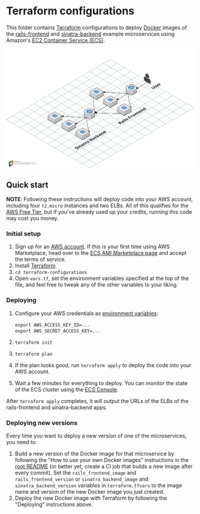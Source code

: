 # Terraform configurations

This folder contains [Terraform](https://www.terraform.io/) configurations to deploy [Docker](https://www.docker.com/)
images of the [rails-frontend](../rails-frontend) and [sinatra-backend](../sinatra-backend) example microservices using
Amazon's [EC2 Container Service (ECS)](https://aws.amazon.com/ecs/).

![Architecture](/_docs/architecture.png)





## Quick start

**NOTE**: Following these instructions will deploy code into your AWS account, including four `t2.micro` instances and
two ELBs. All of this qualifies for the [AWS Free Tier](https://aws.amazon.com/free/), but if you've already used up
your credits, running this code may cost you money.


### Initial setup

1. Sign up for an [AWS account](https://aws.amazon.com/). If this is your first time using AWS Marketplace, head over
   to the [ECS AMI Marketplace page](https://aws.amazon.com/marketplace/pp/B00U6QTYI2) and accept the terms of service.
1. Install [Terraform](https://www.terraform.io/).
1. `cd terraform-configurations`
1. Open `vars.tf`, set the environment variables specified at the top of the file, and feel free to tweak any of the
   other variables to your liking.
   

### Deploying

1. Configure your AWS credentials as [environment 
   variables](http://docs.aws.amazon.com/cli/latest/userguide/cli-chap-getting-started.html#cli-environment):
   
    ```
    export AWS_ACCESS_KEY_ID=...
    export AWS_SECRET_ACCESS_KEY=...
    ```
   
1. `terraform init`

1. `terraform plan`

1. If the plan looks good, run `terraform apply` to deploy the code into your AWS account.

1. Wait a few minutes for everything to deploy. You can monitor the state of the ECS cluster using the [ECS
   Console](https://console.aws.amazon.com/ecs/home).

After `terraform apply` completes, it will output the URLs of the ELBs of the rails-frontend and sinatra-backend apps.


### Deploying new versions

Every time you want to deploy a new version of one of the microservices, you need to:

1. Build a new version of the Docker image for that microservice by following the "How to use your own Docker images"
   instructions in the [root README](../README.md) (or better yet, create a CI job that builds a new image after every
   commit). Set the `rails_frontend_image` and `rails_frontend_version` or `sinatra_backend_image` and
   `sinatra_backend_version` variables in `terraform.tfvars` to the image name and version of the new Docker image you
   just created.
1. Deploy the new Docker image with Terraform by following the "Deploying" instructions above.
